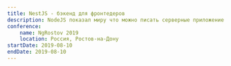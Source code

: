 ```yaml
---
title: NestJS - бэкенд для фронтедеров
description: NodeJS показал миру что можно писать серверные приложение на JS. За последующие годы Node стал лучше и стабильнее. С появлением Express. Писать приложения для веба, стало еще проще. Я расскажу про NestJS - молодой и амбициозный фреймворк, написанный на Typescript и быстро набирающий популярность и признание среди разработчиков.
conference:
    name: NgRostov 2019
    location: Россия, Ростов-на-Дону
startDate: 2019-08-10
endDate: 2019-08-10
---
```

